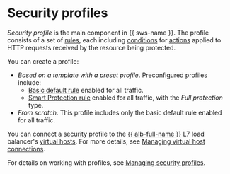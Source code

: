 # Security profiles

_Security profile_ is the main component in {{ sws-name }}. The profile consists of a set of [rules](rules.md), each including [conditions](conditions.md) for [actions](rules.md#rule-action) applied to HTTP requests received by the resource being protected.

You can create a profile:
* _Based on a template with a preset profile_. Preconfigured profiles include:
   * [Basic default rule](rules.md#base-rules) enabled for all traffic.
   * [Smart Protection rule](rules.md#smart-protection-rules) enabled for all traffic, with the _Full protection_ type.
* _From scratch_. This profile includes only the basic default rule enabled for all traffic.

You can connect a security profile to the [{{ alb-full-name }}](../../application-load-balancer/) L7 load balancer's [virtual hosts](../../application-load-balancer/concepts/http-router.md#virtual-host). For more details, see [Managing virtual host connections](../operations/#hosts).

For details on working with profiles, see [Managing security profiles](../operations/#profiles).

